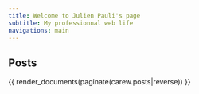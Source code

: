 ```yaml
---
title: Welcome to Julien Pauli's page
subtitle: My professionnal web life
navigations: main
---
```


## Posts

{{ render_documents(paginate(carew.posts|reverse)) }}

